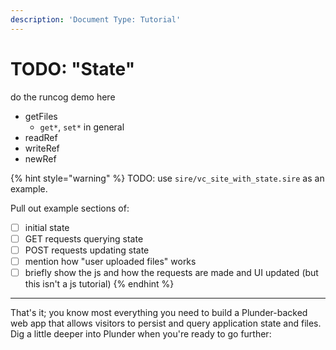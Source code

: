 ```yaml
---
description: 'Document Type: Tutorial'
---
```

# TODO: "State"

do the runcog demo here

- getFiles
  - `get*`, `set*` in general
- readRef
- writeRef
- newRef


{% hint style="warning" %}
TODO: use `sire/vc_site_with_state.sire` as an example.

Pull out example sections of:
- [ ] initial state
- [ ] GET requests querying state
- [ ] POST requests updating state
- [ ] mention how "user uploaded files" works
- [ ] briefly show the js and how the requests are made and UI updated (but this
    isn't a js tutorial)
{% endhint %}

---

That's it; you know most everything you need to build a Plunder-backed web app that allows visitors to persist and query application state and files. Dig a little deeper into Plunder when you're ready to go further:
